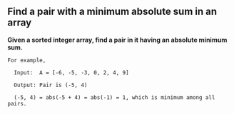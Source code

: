 ## Find a pair with a minimum absolute sum in an array ##

**Given a sorted integer array, find a pair in it having an absolute minimum sum.**

    For example,

      Input:  A = [-6, -5, -3, 0, 2, 4, 9]

      Output: Pair is (-5, 4)

      (-5, 4) = abs(-5 + 4) = abs(-1) = 1, which is minimum among all pairs.
